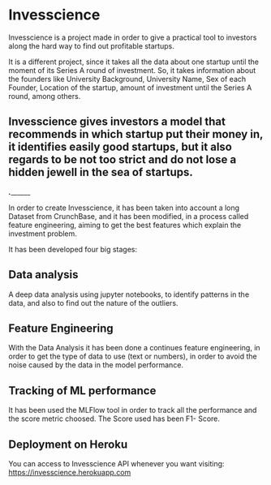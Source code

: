 
# Invesscience

Invesscience is a project made in order to give a practical tool to investors along the hard way to find out profitable startups.

It is a different project, since it takes all the data about one startup until the moment of its Series A round of investment. So, it takes information about the founders like University Background, University Name, Sex of each Founder, Location of the startup, amount of investment until the Series A round, among others.

## Invesscience gives investors a model that recommends in which startup put their money in, it identifies easily good startups, but it also regards to be not too strict and do not lose a hidden jewell in the sea of startups.

_______________._____________________

In order to create Invesscience, it has been taken into account a long Dataset from CrunchBase, and it has been modified, in a process called feature engineering,  aiming to get the best features which explain the investment problem.

It has been developed four big stages:


## Data analysis

A deep data analysis using jupyter notebooks, to identify patterns in the data, and also to find out the nature of the outliers.


## Feature Engineering

With the Data Analysis it has been done a continues feature engineering, in order to get the type of data to use (text or numbers), in order to avoid the noise caused by the data in the model performance.

## Tracking of ML performance

It has been used the MLFlow tool in order to track all the performance and the score metric choosed.
The Score used has been F1- Score.

## Deployment on Heroku

You can access to Invesscience API whenever you want visiting:  https://invesscience.herokuapp.com



